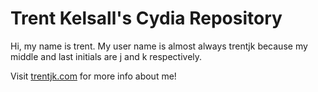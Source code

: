 # Trent Kelsall's Cydia Repository

Hi, my name is trent. My user name is almost always trentjk because my middle and last initials are j and k respectively.

Visit [trentjk.com](https://www.trentjk.com) for more info about me!
